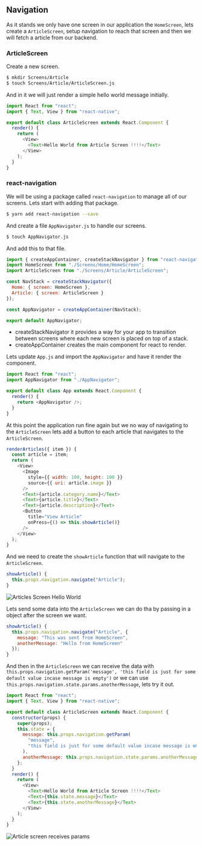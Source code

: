 ## Navigation

As it stands we only have one screen in our application the `HomeScreen`, lets create a `ArticleScreen`, setup navigation to reach that screen and then we will fetch a article from our backend.

### ArticleScreen

Create a new screen.

```sh
$ mkdir Screens/Article
$ touch Screens/Article/ArticleScreen.js
```

And in it we will just render a simple hello world message initially.

```js
import React from "react";
import { Text, View } from "react-native";

export default class ArticleScreen extends React.Component {
  render() {
    return (
      <View>
        <Text>Hello World from Article Screen !!!!</Text>
      </View>
    );
  }
}
```

### react-navigation

We will be using a package called `react-navigation` to manage all of our screens. Lets start with adding that package.

```sh
$ yarn add react-navigation --save
```

And create a file `AppNavigator.js` to handle our screens.

```sh
$ touch AppNavigator.js
```

And add this to that file.

```js
import { createAppContainer, createStackNavigator } from "react-navigation";
import HomeScreen from "./Screens/Home/HomeScreen";
import ArticleScreen from "./Screens/Article/ArticleScreen";

const NavStack = createStackNavigator({
  Home: { screen: HomeScreen },
  Article: { screen: ArticleScreen }
});

const AppNavigator = createAppContainer(NavStack);

export default AppNavigator;
```

- createStackNavigator it provides a way for your app to transition between screens where each new screen is placed on top of a stack.
- createAppContainer creates the main component for react to render.

Lets update `App.js` and import the `AppNavigator` and have it render the component.

```js
import React from "react";
import AppNavigator from "./AppNavigator";

export default class App extends React.Component {
  render() {
    return <AppNavigator />;
  }
}
```

At this point the application run fine again but we no way of navigating to the `ArticleScreen` lets add a button to each article that navigates to the `ArticleScreen`.

```js
renderArticles({ item }) {
  const article = item;
  return (
    <View>
      <Image
        style={{ width: 100, height: 100 }}
        source={{ uri: article.image }}
      />
      <Text>{article.category.name}</Text>
      <Text>{article.title}</Text>
      <Text>{article.description}</Text>
      <Button
        title="View Article"
        onPress={() => this.showArticle()}
      />
    </View>
  );
}
```

And we need to create the `showArticle` function that will navigate to the `ArticleScreen`.

```js
showArticle() {
  this.props.navigation.navigate("Article");
}
```

![Articles Screen Hello World](https://raw.githubusercontent.com/CraftAcademyLabs/ca_course/339e12e46d487566421adbf13b66995fb08761ff/week10/article_screen_hello_world.png)

Lets send some data into the `ArticleScreen` we can do tha by passing in a object after the screen we want.

```js
showArticle() {
  this.props.navigation.navigate("Article", {
    message: "This was sent from HomeScreen",
    anotherMessage: "Hello from HomeScreen"
  });
}
```

And then in the `ArticleScreen` we can receive the data with `this.props.navigation.getParam('message', 'this field is just for some default value incase message is empty')` or we can use `this.props.navigation.state.params.anotherMessage`, lets try it out.

```js
import React from "react";
import { Text, View } from "react-native";

export default class ArticleScreen extends React.Component {
  constructor(props) {
    super(props);
    this.state = {
      message: this.props.navigation.getParam(
        "message",
        "this field is just for some default value incase message is empty"
      ),
      anotherMessage: this.props.navigation.state.params.anotherMessage
    };
  }
  render() {
    return (
      <View>
        <Text>Hello World from Article Screen !!!!</Text>
        <Text>{this.state.message}</Text>
        <Text>{this.state.anotherMessage}</Text>
      </View>
    );
  }
}
```

![Article screen receives params](https://raw.githubusercontent.com/CraftAcademyLabs/ca_course/339e12e46d487566421adbf13b66995fb08761ff/week10/article_nav_params.png)
